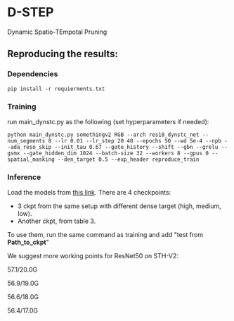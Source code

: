 # D-STEP
Dynamic Spatio-TEmpotal Pruning 

## Reproducing the results:

### Dependencies
```
pip install -r requierments.txt
```


### Training
run main_dynstc.py as the following (set hyperparameters if needed):
```
python main_dynstc.py somethingv2 RGB --arch res18_dynstc_net --num_segments 8 --lr 0.01 --lr_step 20 40 --epochs 50 --wd 5e-4 --npb --ada_reso_skip --init_tau 0.67 --gate_history --shift --gbn --grelu --gsmx --gate_hidden_dim 1024 --batch-size 32 --workers 8 --gpus 0 --spatial_masking --den_target 0.5 --exp_header reproduce_train 
```


### Inference
Load the models from [this link](https://drive.google.com/drive/folders/1Qgj2mjQ2TjTm2MbdO1LYj9o6fiZlnGdm).
There are 4 checkpoints:
  - 3 ckpt from the same setup with different dense target (high, medium, low).
  - Another ckpt, from table 3.

To use them, run the same command as training and add "test from **Path_to_ckpt**"

We suggest more working points for ResNet50 on STH-V2:

57.1/20.0G

56.9/19.0G

56.6/18.0G

56.4/17.0G
